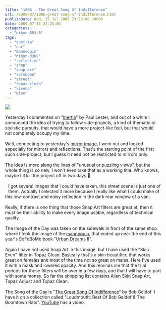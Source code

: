```yaml
---
title: "1006 - The Great Song Of Indifference"
url: /2009/07/1006-great-song-of-indifference.html
publishDate: Wed, 15 Jul 2009 23:23:00 +0000
date: 2009-07-15 23:23:00
categories: 
  - "nikon-851-8"
tags: 
  - "austria"
  - "car"
  - "mannequin"
  - "nikon-d300"
  - "reflection"
  - "shop"
  - "snap-art"
  - "sofobomo"
  - "street"
  - "topaz-clean"
  - "vienna"
  - "wien"
---
```

<a href="https://d25zfm9zpd7gm5.cloudfront.net/1200x1200/2009/20090715_164825_ps.jpg" target="_blank"><img src="https://d25zfm9zpd7gm5.cloudfront.net/0600x0600/2009/20090715_164825_ps.jpg"/></a><br/><br/>Yesterday I commented on "<a href="http://www.paullesterphoto.com/wordpress/?p=2364" target="_blank">Inertia</a>" by Paul Lester, and out of a whim I announced the idea of trying to follow side-projects, a kind of thematic or stylistic pursuits, that would have a more project-like feel, but that would not completely occupy my time.<br/><br/>Well, connecting to yesterday's <a href="/2009/07/1005-reasons-for-waiting-ii.html" target="_blank">mirror image</a>, I went out and looked especially for mirrors and reflections. That's the starting point of the first such side-project, but I guess it need not be restricted to mirrors only.<br/><br/>The idea is more along the lines of "unusual or puzzling views", but the whole thing is so new, I won't even take that as a working title. Who knows, maybe I'll kill the project off in two days 🙂<br/><br/><a href="https://d25zfm9zpd7gm5.cloudfront.net/1200x1200/2009/20090715_083245_ps.jpg" target="_blank"><img alt="" border="0" src="https://d25zfm9zpd7gm5.cloudfront.net/0150x0150/2009/20090715_083245_ps.jpg" style="margin: 10pt 10px 10px 0pt; float: left;"/></a> I got several images that I could have taken, this street scene is just one of them. Actually I selected it more because I really like what I could make of this low-contrast and noisy reflection in the dark rear window of a van.<br/><br/>Really, if there is one thing that those Snap Art filters are great at, then it must be their ability to make every image usable, regardless of technical quality.<br/><br/>The Image of the Day was taken on the sidewalk in front of the same shop where I took the image of the <a href="/2009/05/948-hit-road-to-dreamland.html" target="_blank">mannequin</a>, that ended up near the end of this year's SoFoBoMo book "<a href="http://www.sofobomo.org/2009/books/amanessinger/urban-dreams-ii/" target="_blank">Urban Dreams II</a>".<br/><br/> Again I have not used Snap Art in this image, but I have used the "Skin Even" filter in Topaz Clean. Basically that's a skin beautifier, that works great on females and most of the time not so great on males. Here I've used it with a mask and lowered opacity. And this reminds me that the trial periods for these filters will be over in a few days, and that I will have to part with some money. So far the shopping list contains Alien Skin Snap Art, Topaz Adjust and Topaz Clean.<br/><br/>The Song of the Day is "<a href="http://www.lyricsmode.com/lyrics/b/bob_geldof/great_song_of_indifference.html" target="_blank">The Great Song Of Indifference</a>" by Bob Geldof. I have it on a collection called "Loudmouth: Best Of Bob Geldof &amp; The Boomtown Rats". <a href="http://www.youtube.com/watch?v=GEVBz9cHfII" target="_blank">YouTube</a> has a video.
